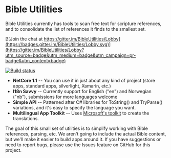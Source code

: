 # Bible Utilities

Bible Utilities currently has tools to scan free text for scripture references, and to consolidate the list of references it finds
to the smallest set.

[![Join the chat at https://gitter.im/BibleUtilities/Lobby](https://badges.gitter.im/BibleUtilities/Lobby.svg)](https://gitter.im/BibleUtilities/Lobby?utm_source=badge&utm_medium=badge&utm_campaign=pr-badge&utm_content=badge)

[![Build status](https://ci.appveyor.com/api/projects/status/m6vkhcv9i74gdmm5/branch/master?svg=true)](https://ci.appveyor.com/project/bloritsch/bibleutilities/branch/master)

* **NetCore 1.1** -- You can use it in just about any kind of project (store apps, standard apps, silverlight, Xamarin, etc.)
* **I18n Savvy** -- Currently support for English ("en") and Norwegian ("nb"), submissions for more languages welcome
* **Simple API** -- Patterned after C# libraries for ToString() and TryParse() variations, and it's easy to specify the language you want.
* **Multilingual App Toolkit** -- Uses [Microsoft's toolkit](https://developer.microsoft.com/en-us/windows/develop/multilingual-app-toolkit) to create the translations.

The goal of this small set of utilities is to simplify working with Bible references, parsing, etc.  We aren't going to include the actual
Bible content, but we'll make it easier to build apps around it.  If you have suggestions or need to report bugs, please use the Issues feature
on GitHub for this project.
